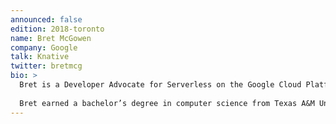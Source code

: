 ```yaml
---
announced: false
edition: 2018-toronto
name: Bret McGowen
company: Google
talk: Knative
twitter: bretmcg
bio: > 
  Bret is a Developer Advocate for Serverless on the Google Cloud Platform team at Google, focusing on serverless products like Google Cloud Functions, App Engine, Firebase, machine learning APIs, and more. He's currently an aspiring Node.js developer. Prior to Google, Bret worked as a software engineer in the cloud industry at Rackspace. He's often on the running trail, volleyball court or kickball field.  
    
  Bret earned a bachelor’s degree in computer science from Texas A&M University.
---
```


